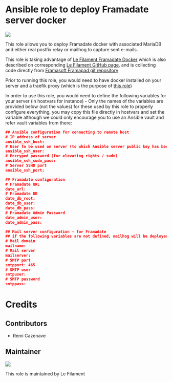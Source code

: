 # Ansible role to deploy Framadate server docker

[![](https://img.shields.io/badge/licence-AGPL--3-blue.svg)](http://www.gnu.org/licenses/agpl "License: AGPL-3")

This role allows you to deploy Framadate docker with associated MariaDB and either real postfix relay or mailhog to capture sent e-mails.

This role is taking advantage of [Le Filament Framadate Docker](https://hub.docker.com/repository/docker/lefilament/framadate) which is also described on corresponding [Le Filament GitHub page](https://github.com/lefilament/docker_framadate), and is collecting code directly from [Framasoft Framapad git repository](https://framagit.org/framasoft/framadate/framadate)

Prior to running this role, you would need to have docker installed on your server and a traefik proxy (which is the purpose of [this role](https://github.com/lefilament/ansible_role_docker_server))

In order to use this role, you would need to define the following variables for your server (in hostvars for instance) - Only the names of the variables are provided below (not the values) for these used by this role to properly configure everything, you may copy this file directly in hostvars and set the variable although we could only encourage you to use an Ansible vault and refer vault variables from there:

```json
## Ansible configuration for connecting to remote host
# IP address of server
ansible_ssh_host: 
# User to be used on server (to which Ansible server public key has been provided)
ansible_ssh_user: 
# Encryped password (for elevating rights / sudo)
ansible_ssh_sudo_pass: 
# Server SSHD port
ansible_ssh_port: 

## Framadate configuration
# Framadate URL
date_url:
# Framadate DB
date_db_root:
date_db_user:
date_db_pass:
# Framadate Admin Password
date_admin_user:
date_admin_pass:

## Mail server configuration - for Framadate 
## if the following variables are not defined, mailhog will be deployed instead
# Mail domain
mailname:
# Mail server
mailserver:
# SMTP port
smtpport: 465
# SMTP user
smtpuser:
# SMTP password
smtppass:

```

# Credits

## Contributors

* Remi Cazenave <remi-filament>


## Maintainer

[![](https://le-filament.com/img/logo-lefilament.png)](https://le-filament.com "Le Filament")

This role is maintained by Le Filament
